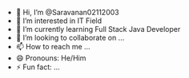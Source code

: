 - 👋 Hi, I’m @Saravanan02112003
- 👀 I’m interested in IT Field
- 🌱 I’m currently learning Full Stack Java Developer
- 💞️ I’m looking to collaborate on ...
- 📫 How to reach me ...
- 😄 Pronouns: He/Him
- ⚡ Fun fact: ...

<!---
Saravanan02112003/Saravanan02112003 is a ✨ special ✨ repository because its `README.md` (this file) appears on your GitHub profile.
You can click the Preview link to take a look at your changes.
--->
